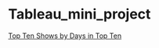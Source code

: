 # Tableau_mini_project

[Top Ten Shows by Days in Top Ten](https://public.tableau.com/app/profile/leo.wheeler/viz/topten-netflix-mostdays/MostDaysinTopTen?publish=yes)
